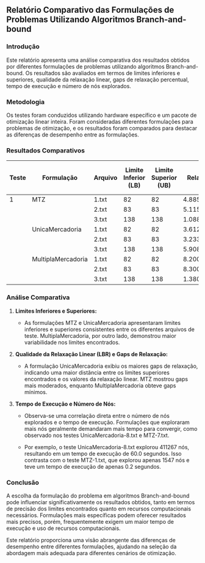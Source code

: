 ## Relatório Comparativo das Formulações de Problemas Utilizando Algoritmos Branch-and-bound

### Introdução
Este relatório apresenta uma análise comparativa dos resultados obtidos por diferentes formulações de problemas utilizando algoritmos Branch-and-bound. Os resultados são avaliados em termos de limites inferiores e superiores, qualidade da relaxação linear, gaps de relaxação percentual, tempo de execução e número de nós explorados.

### Metodologia
Os testes foram conduzidos utilizando hardware específico e um pacote de otimização linear inteira. Foram consideradas diferentes formulações para problemas de otimização, e os resultados foram comparados para destacar as diferenças de desempenho entre as formulações.

### Resultados Comparativos

| Teste                   | Formulação         | Arquivo           | Limite Inferior (LB) | Limite Superior (UB) | Relaxação (LBR)     | Gap de Relaxação (%) | Tempo de Execução (s) | Número de Nós |
|-------------------------|--------------------|-------------------|----------------------|----------------------|---------------------|----------------------|-----------------------|---------------|
| 1                       | MTZ                | 1.txt             | 82                   | 82                   | 4.885302620e+01     | 67.85%               | 0.2                   | 1547          |
|                         |                     | 2.txt             | 83                   | 83                   | 5.115096618e+01     | 62.26%               | 1.1                   | 7397          |
|                         |                     | 3.txt             | 138                  | 138                  | 1.088027778e+02     | 26.83%               | 3.6                   | 18049         |
|                         | UnicaMercadoria    | 1.txt             | 82                   | 82                   | 3.612500000e+01     | 126.99%              | 0.1                   | 727           |
|                         |                     | 2.txt             | 83                   | 83                   | 3.233333333e+01     | 156.70%              | 1.2                   | 5631          |
|                         |                     | 3.txt             | 138                  | 138                  | 5.908333333e+01     | 133.57%              | 5.6                   | 24947         |
|                         | MultiplaMercadoria | 1.txt             | 82                   | 82                   | 8.200000000e+01     | 0.00%                | 0.0                   | 1             |
|                         |                     | 2.txt             | 83                   | 83                   | 8.300000000e+01     | 0.00%                | 0.0                   | 1             |
|                         |                     | 3.txt             | 138                  | 138                  | 1.380000000e+02     | 0.00%                | 0.1                   | 1             |

### Análise Comparativa

1. **Limites Inferiores e Superiores:**
   - As formulações MTZ e UnicaMercadoria apresentaram limites inferiores e superiores consistentes entre os diferentes arquivos de teste. MultiplaMercadoria, por outro lado, demonstrou maior variabilidade nos limites encontrados.

2. **Qualidade da Relaxação Linear (LBR) e Gaps de Relaxação:**
   - A formulação UnicaMercadoria exibiu os maiores gaps de relaxação, indicando uma maior distância entre os limites superiores encontrados e os valores da relaxação linear. MTZ mostrou gaps mais moderados, enquanto MultiplaMercadoria obteve gaps mínimos.

3. **Tempo de Execução e Número de Nós:**
   - Observa-se uma correlação direta entre o número de nós explorados e o tempo de execução. Formulações que exploraram mais nós geralmente demandaram mais tempo para convergir, como observado nos testes UnicaMercadoria-8.txt e MTZ-7.txt.

   - Por exemplo, o teste UnicaMercadoria-8.txt explorou 411267 nós, resultando em um tempo de execução de 60.0 segundos. Isso contrasta com o teste MTZ-1.txt, que explorou apenas 1547 nós e teve um tempo de execução de apenas 0.2 segundos.

### Conclusão
A escolha da formulação do problema em algoritmos Branch-and-bound pode influenciar significativamente os resultados obtidos, tanto em termos de precisão dos limites encontrados quanto em recursos computacionais necessários. Formulações mais específicas podem oferecer resultados mais precisos, porém, frequentemente exigem um maior tempo de execução e uso de recursos computacionais.

Este relatório proporciona uma visão abrangente das diferenças de desempenho entre diferentes formulações, ajudando na seleção da abordagem mais adequada para diferentes cenários de otimização.